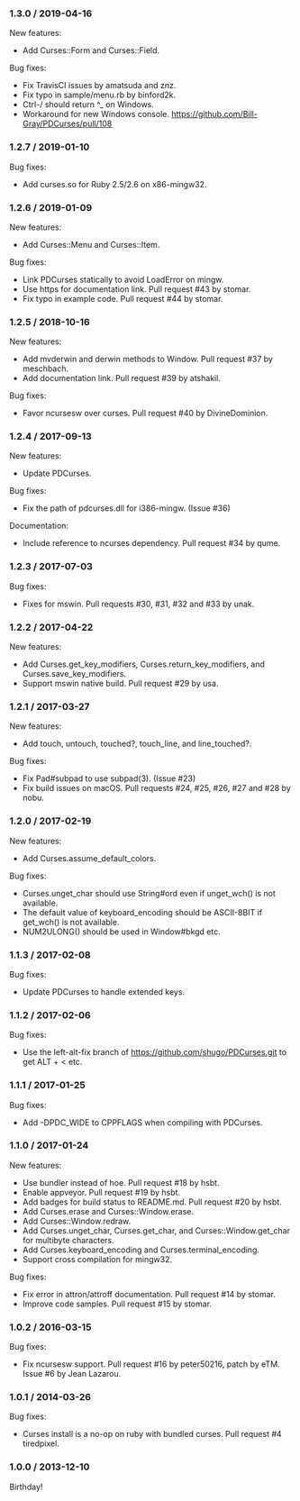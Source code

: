 ### 1.3.0 / 2019-04-16

New features:

* Add Curses::Form and Curses::Field.

Bug fixes:

* Fix TravisCI issues by amatsuda and znz.
* Fix typo in sample/menu.rb by binford2k.
* Ctrl-/ should return ^_ on Windows.
* Workaround for new Windows console.
  https://github.com/Bill-Gray/PDCurses/pull/108

### 1.2.7 / 2019-01-10

Bug fixes:

* Add curses.so for Ruby 2.5/2.6 on x86-mingw32.

### 1.2.6 / 2019-01-09

New features:

* Add Curses::Menu and Curses::Item.

Bug fixes:

* Link PDCurses statically to avoid LoadError on mingw.
* Use https for documentation link.  Pull request #43 by stomar.
* Fix typo in example code.  Pull request #44 by stomar.

### 1.2.5 / 2018-10-16

New features:

* Add mvderwin and derwin methods to Window.  Pull request #37 by meschbach.
* Add documentation link.  Pull request #39 by atshakil.

Bug fixes:

* Favor ncursesw over curses.  Pull request #40 by DivineDominion.

### 1.2.4 / 2017-09-13

New features:

* Update PDCurses.

Bug fixes:

* Fix the path of pdcurses.dll for i386-mingw.  (Issue #36)

Documentation:

* Include reference to ncurses dependency.  Pull request #34 by qume.

### 1.2.3 / 2017-07-03

Bug fixes:

* Fixes for mswin.  Pull requests #30, #31, #32 and #33 by unak.

### 1.2.2 / 2017-04-22

New features:

* Add Curses.get_key_modifiers, Curses.return_key_modifiers, and
  Curses.save_key_modifiers.
* Support mswin native build.  Pull request #29 by usa.

### 1.2.1 / 2017-03-27

New features:

* Add touch, untouch, touched?, touch_line, and line_touched?.

Bug fixes:

* Fix Pad#subpad to use subpad(3). (Issue #23)
* Fix build issues on macOS.  Pull requests #24, #25, #26, #27 and #28 by nobu.

### 1.2.0 / 2017-02-19

New features:

* Add Curses.assume_default_colors.

Bug fixes:

* Curses.unget_char should use String#ord even if unget_wch() is not available.
* The default value of keyboard_encoding should be ASCII-8BIT if get_wch() is
  not available.
* NUM2ULONG() should be used in Window#bkgd etc.

### 1.1.3 / 2017-02-08

Bug fixes:

* Update PDCurses to handle extended keys.

### 1.1.2 / 2017-02-06

Bug fixes:

* Use the left-alt-fix branch of https://github.com/shugo/PDCurses.git to get
  ALT + < etc.

### 1.1.1 / 2017-01-25

Bug fixes:

* Add -DPDC_WIDE to CPPFLAGS when compiling with PDCurses.

### 1.1.0 / 2017-01-24

New features:

* Use bundler instead of hoe.  Pull request #18 by hsbt.
* Enable appveyor.  Pull request #19 by hsbt.
* Add badges for build status to README.md.  Pull request #20 by hsbt.
* Add Curses.erase and Curses::Window.erase.
* Add Curses::Window.redraw.
* Add Curses.unget_char, Curses.get_char, and Curses::Window.get_char for
  multibyte characters.
* Add Curses.keyboard_encoding and Curses.terminal_encoding.
* Support cross compilation for mingw32.

Bug fixes:

* Fix error in attron/attroff documentation.  Pull request #14 by stomar.
* Improve code samples.  Pull request #15 by stomar.

### 1.0.2 / 2016-03-15

Bug fixes:

* Fix ncursesw support.  Pull request #16 by peter50216, patch by eTM.  Issue
  #6 by Jean Lazarou.

### 1.0.1 / 2014-03-26

Bug fixes:

* Curses install is a no-op on ruby with bundled curses.  Pull request #4
  tiredpixel.

### 1.0.0 / 2013-12-10

Birthday!

